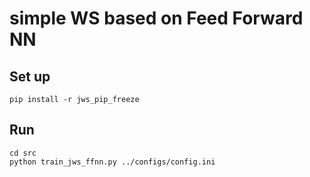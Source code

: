 # simple WS based on Feed Forward NN

## Set up

```
pip install -r jws_pip_freeze
```

## Run
```
cd src
python train_jws_ffnn.py ../configs/config.ini
```

